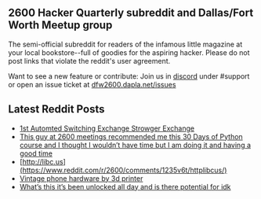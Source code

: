 ## 2600 Hacker Quarterly subreddit and Dallas/Fort Worth Meetup group
The semi-official subreddit for readers of the infamous little magazine at your local bookstore--full of goodies for the aspiring hacker. Please do not post links that violate the reddit's user agreement.

Want to see a new feature or contribute: 
Join us in [discord](https://dfw2600.dapla.net/chat) under #support or open an issue ticket at [dfw2600.dapla.net/issues](https://dfw2600.dapla.net/issues)

## Latest Reddit Posts
<!-- BLOG-POST-LIST:START -->
- [1st Automted Switching Exchange Strowger Exchange](https://www.reddit.com/r/2600/comments/123xppj/1st_automted_switching_exchange_strowger_exchange/)
- [This guy at 2600 meetings recommended me this 30 Days of Python course and I thought I wouldn’t have time but I am doing it and having a good time](https://www.reddit.com/r/2600/comments/1236kxg/this_guy_at_2600_meetings_recommended_me_this_30/)
- [http://libc.us](https://www.reddit.com/r/2600/comments/1235v6t/httplibcus/)
- [Vintage phone hardware by 3d printer](https://www.reddit.com/r/2600/comments/1232mdw/vintage_phone_hardware_by_3d_printer/)
- [What’s this it’s been unlocked all day and is there potential for idk](https://www.reddit.com/r/2600/comments/122spix/whats_this_its_been_unlocked_all_day_and_is_there/)
<!-- BLOG-POST-LIST:END -->
